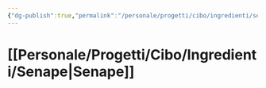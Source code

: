 ```yaml
---
{"dg-publish":true,"permalink":"/personale/progetti/cibo/ingredienti/senape/"}
---
```


# [[Personale/Progetti/Cibo/Ingredienti/Senape\|Senape]]

